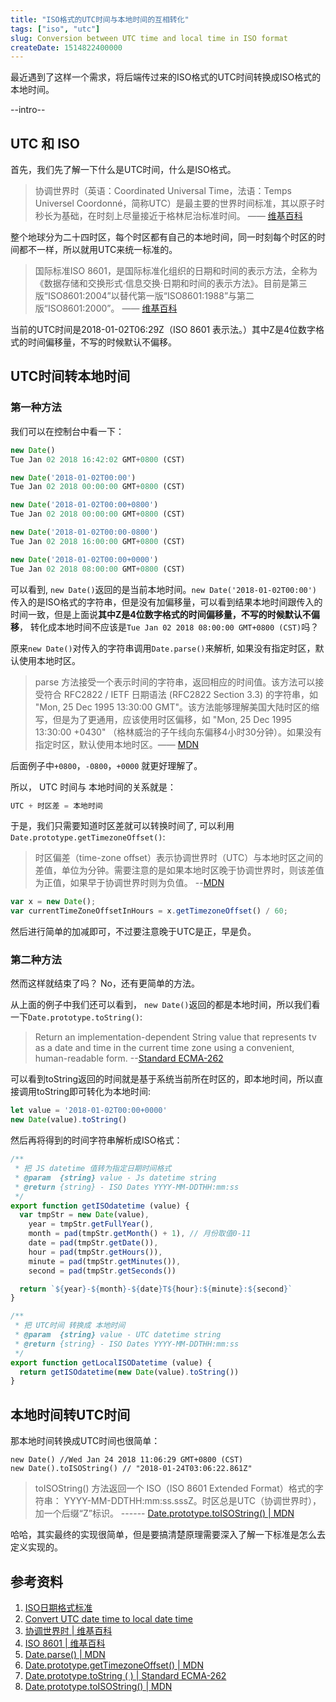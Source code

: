 ```yaml
---
title: "ISO格式的UTC时间与本地时间的互相转化"
tags: ["iso", "utc"]
slug: Conversion between UTC time and local time in ISO format
createDate: 1514822400000
---
```

最近遇到了这样一个需求，将后端传过来的ISO格式的UTC时间转换成ISO格式的本地时间。

--intro--

## UTC 和 ISO

首先，我们先了解一下什么是UTC时间，什么是ISO格式。

> 协调世界时（英语：Coordinated Universal Time，法语：Temps Universel Coordonné，简称UTC）是最主要的世界时间标准，其以原子时秒长为基础，在时刻上尽量接近于格林尼治标准时间。                              —— [维基百科](https://zh.wikipedia.org/wiki/%E5%8D%8F%E8%B0%83%E4%B8%96%E7%95%8C%E6%97%B6)

整个地球分为二十四时区，每个时区都有自己的本地时间，同一时刻每个时区的时间都不一样，所以就用UTC来统一标准的。

> 国际标准ISO 8601，是国际标准化组织的日期和时间的表示方法，全称为《数据存储和交换形式·信息交换·日期和时间的表示方法》。目前是第三版“ISO8601:2004”以替代第一版“ISO8601:1988”与第二版“ISO8601:2000”。   —— [维基百科](https://zh.wikipedia.org/wiki/ISO_8601)

当前的UTC时间是2018-01-02T06:29Z（ISO 8601 表示法。）其中Z是4位数字格式的时间偏移量，不写的时候默认不偏移。

## UTC时间转本地时间
### 第一种方法

我们可以在控制台中看一下：
``` javascript
new Date()
Tue Jan 02 2018 16:42:02 GMT+0800 (CST)

new Date('2018-01-02T00:00')
Tue Jan 02 2018 00:00:00 GMT+0800 (CST)

new Date('2018-01-02T00:00+0800')
Tue Jan 02 2018 00:00:00 GMT+0800 (CST)

new Date('2018-01-02T00:00-0800')
Tue Jan 02 2018 16:00:00 GMT+0800 (CST)

new Date('2018-01-02T00:00+0000')
Tue Jan 02 2018 08:00:00 GMT+0800 (CST)
```
可以看到, `new Date()`返回的是当前本地时间。`new Date('2018-01-02T00:00')` 传入的是ISO格式的字符串，但是没有加偏移量，可以看到结果本地时间跟传入的时间一致，但是上面说**其中Z是4位数字格式的时间偏移量，不写的时候默认不偏移**， 转化成本地时间不应该是`Tue Jan 02 2018 08:00:00 GMT+0800 (CST)`吗？

原来`new Date()`对传入的字符串调用`Date.parse()`来解析, 如果没有指定时区，默认使用本地时区。

> parse 方法接受一个表示时间的字符串，返回相应的时间值。该方法可以接受符合 RFC2822 / IETF 日期语法 (RFC2822 Section 3.3) 的字符串，如 "Mon, 25 Dec 1995 13:30:00 GMT"。该方法能够理解美国大陆时区的缩写，但是为了更通用，应该使用时区偏移，如 "Mon, 25 Dec 1995 13:30:00 +0430" （格林威治的子午线向东偏移4小时30分钟）。如果没有指定时区，默认使用本地时区。—— [MDN](https://developer.mozilla.org/zh-CN/docs/Web/JavaScript/Reference/Global_Objects/Date/parse)

后面例子中`+0800`，`-0800`，`+0000` 就更好理解了。

所以， UTC 时间与 本地时间的关系就是：
``` javascript
UTC + 时区差 = 本地时间
```
于是，我们只需要知道时区差就可以转换时间了, 可以利用`Date.prototype.getTimezoneOffset()`:

> 时区偏差（time-zone offset）表示协调世界时（UTC）与本地时区之间的差值，单位为分钟。需要注意的是如果本地时区晚于协调世界时，则该差值为正值，如果早于协调世界时则为负值。 --[MDN](https://developer.mozilla.org/zh-CN/docs/Web/JavaScript/Reference/Global_Objects/Date/getTimezoneOffset)
``` javascript
var x = new Date();
var currentTimeZoneOffsetInHours = x.getTimezoneOffset() / 60;
```
然后进行简单的加减即可，不过要注意晚于UTC是正，早是负。

### 第二种方法

然而这样就结束了吗？ No，还有更简单的方法。

从上面的例子中我们还可以看到， `new Date()`返回的都是本地时间，所以我们看一下`Date.prototype.toString()`:
> Return an implementation-dependent String value that represents tv as a date and time in the current time zone using a convenient, human-readable form.  --[Standard ECMA-262](http://www.ecma-international.org/ecma-262/6.0/#sec-date.prototype.tostring)

可以看到toString返回的时间就是基于系统当前所在时区的，即本地时间，所以直接调用toString即可转化为本地时间:
``` javascript
let value = '2018-01-02T00:00+0000'
new Date(value).toString()
```
然后再将得到的时间字符串解析成ISO格式：
```javascript
/**
 * 把 JS datetime 值转为指定日期时间格式
 * @param  {string} value - Js datetime string
 * @return {string} - ISO Dates YYYY-MM-DDTHH:mm:ss
 */
export function getISOdatetime (value) {
  var tmpStr = new Date(value),
    year = tmpStr.getFullYear(),
    month = pad(tmpStr.getMonth() + 1), // 月份取值0-11
    date = pad(tmpStr.getDate()),
    hour = pad(tmpStr.getHours()),
    minute = pad(tmpStr.getMinutes()),
    second = pad(tmpStr.getSeconds())

  return `${year}-${month}-${date}T${hour}:${minute}:${second}`
}

/**
 * 把 UTC时间 转换成 本地时间
 * @param  {string} value - UTC datetime string
 * @return {string} - ISO Dates YYYY-MM-DDTHH:mm:ss
 */
export function getLocalISODatetime (value) {
  return getISOdatetime(new Date(value).toString())
}
```
## 本地时间转UTC时间
那本地时间转换成UTC时间也很简单：
```
new Date() //Wed Jan 24 2018 11:06:29 GMT+0800 (CST)
new Date().toISOString() // "2018-01-24T03:06:22.861Z"
```
> toISOString() 方法返回一个 ISO（ISO 8601 Extended Format）格式的字符串： YYYY-MM-DDTHH:mm:ss.sssZ。时区总是UTC（协调世界时），加一个后缀“Z”标识。  ------ [Date.prototype.toISOString() | MDN](https://developer.mozilla.org/zh-CN/docs/Web/JavaScript/Reference/Global_Objects/Date/toISOString)

哈哈，其实最终的实现很简单，但是要搞清楚原理需要深入了解一下标准是怎么去定义实现的。

## 参考资料
1. [ISO日期格式标准](http://www.zoucz.com/blog/2016/01/29/date-iso/)
2. [Convert UTC date time to local date time](https://stackoverflow.com/questions/6525538/convert-utc-date-time-to-local-date-time)
3. [协调世界时 | 维基百科](https://zh.wikipedia.org/wiki/%E5%8D%8F%E8%B0%83%E4%B8%96%E7%95%8C%E6%97%B6)
4. [ISO 8601 | 维基百科](https://zh.wikipedia.org/wiki/ISO_8601)
5. [Date.parse() | MDN](https://developer.mozilla.org/zh-CN/docs/Web/JavaScript/Reference/Global_Objects/Date/parse)
6. [Date.prototype.getTimezoneOffset() | MDN](https://developer.mozilla.org/zh-CN/docs/Web/JavaScript/Reference/Global_Objects/Date/getTimezoneOffset)
7. [Date.prototype.toString ( ) | Standard ECMA-262](http://www.ecma-international.org/ecma-262/6.0/#sec-date.prototype.tostring)
8. [Date.prototype.toISOString() | MDN](https://developer.mozilla.org/zh-CN/docs/Web/JavaScript/Reference/Global_Objects/Date/toISOString)